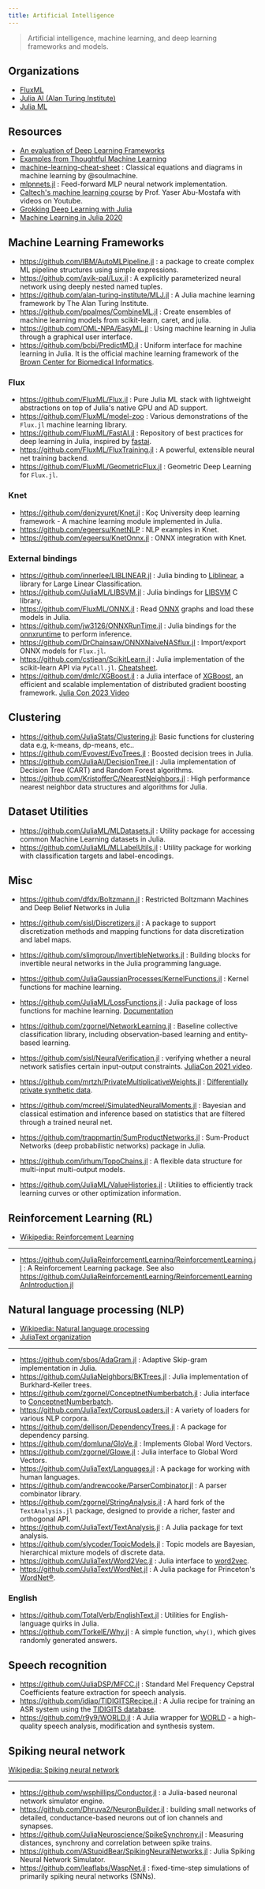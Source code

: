 ```yaml
---
title: Artificial Intelligence
---
```


> Artificial intelligence, machine learning, and deep learning frameworks and models.

## Organizations

- [FluxML](https://fluxml.ai/)
- [Julia AI (Alan Turing Institute)](https://github.com/JuliaAI)
- [Julia ML](https://juliaml.github.io)

## Resources

- [An evaluation of Deep Learning Frameworks](https://github.com/zer0n/deepframeworks)
- [Examples from Thoughtful Machine Learning](https://github.com/thoughtfulml/examples)
- [machine-learning-cheat-sheet](https://github.com/soulmachine/machine-learning-cheat-sheet) : Classical equations and diagrams in machine learning by @soulmachine.
- [mlpnnets.jl](https://github.com/tautologico/learning/blob/master/nnets/mlp/julia/mlpnnets.jl) : Feed-forward MLP neural network implementation.
- [Caltech's machine learning course](https://home.work.caltech.edu/telecourse.html) by Prof. Yaser Abu-Mostafa with videos on Youtube.
- [Grokking Deep Learning with Julia](https://github.com/deepaksuresh/Grokking-Deep-Learning-with-Julia)
- [Machine Learning in Julia 2020](https://github.com/ablaom/MachineLearningInJulia2020)

## Machine Learning Frameworks

- https://github.com/IBM/AutoMLPipeline.jl : a package to create complex ML pipeline structures using simple expressions.
- https://github.com/avik-pal/Lux.jl : A explicitly parameterized neural network using deeply nested named tuples.
- https://github.com/alan-turing-institute/MLJ.jl : A Julia machine learning framework by The Alan Turing Institute.
- https://github.com/ppalmes/CombineML.jl : Create ensembles of machine learning models from scikit-learn, caret, and julia.
- https://github.com/OML-NPA/EasyML.jl : Using machine learning in Julia through a graphical user interface.
- https://github.com/bcbi/PredictMD.jl : Uniform interface for machine learning in Julia. It is the official machine learning framework of the [Brown Center for Biomedical Informatics](https://github.com/bcbi).

### Flux

- https://github.com/FluxML/Flux.jl : Pure Julia ML stack with lightweight abstractions on top of Julia's native GPU and AD support.
- https://github.com/FluxML/model-zoo : Various demonstrations of the `Flux.jl` machine learning library.
- https://github.com/FluxML/FastAI.jl : Repository of best practices for deep learning in Julia, inspired by [fastai](http://docs.fast.ai/).
- https://github.com/FluxML/FluxTraining.jl : A powerful, extensible neural net training backend.
- https://github.com/FluxML/GeometricFlux.jl : Geometric Deep Learning for `Flux.jl`.

### Knet

- https://github.com/denizyuret/Knet.jl : Koç University deep learning framework - A machine learning module implemented in Julia.
- https://github.com/egeersu/KnetNLP : NLP examples in Knet.
- https://github.com/egeersu/KnetOnnx.jl : ONNX integration with Knet.

### External bindings

- https://github.com/innerlee/LIBLINEAR.jl : Julia binding to [Liblinear](https://github.com/cjlin1/liblinear), a library for Large Linear Classification.
- https://github.com/JuliaML/LIBSVM.jl : Julia bindings for [LIBSVM](https://github.com/cjlin1/libsvm) C library.
- https://github.com/FluxML/ONNX.jl : Read [ONNX](https://onnx.ai/) graphs and load these models in Julia.
- https://github.com/jw3126/ONNXRunTime.jl : Julia bindings for the [onnxruntime](https://github.com/microsoft/onnxruntime) to perform inference.
- https://github.com/DrChainsaw/ONNXNaiveNASflux.jl : Import/export ONNX models for `Flux.jl`.
- https://github.com/cstjean/ScikitLearn.jl : Julia implementation of the scikit-learn API via `PyCall.jl`. [Cheatsheet](https://scikit-learn.org/stable/tutorial/machine_learning_map/).
- https://github.com/dmlc/XGBoost.jl : a Julia interface of [XGBoost](https://github.com/dmlc/xgboost), an efficient and scalable implementation of distributed gradient boosting framework. [Julia Con 2023 Video](https://www.youtube.com/watch?v=d5v4ELN3NSc)

## Clustering

- https://github.com/JuliaStats/Clustering.jl: Basic functions for clustering data e.g, k-means, dp-means, etc..
- https://github.com/Evovest/EvoTrees.jl : Boosted decision trees in Julia.
- https://github.com/JuliaAI/DecisionTree.jl : Julia implementation of Decision Tree (CART) and Random Forest algorithms.
- https://github.com/KristofferC/NearestNeighbors.jl : High performance nearest neighbor data structures and algorithms for Julia.

## Dataset Utilities

- https://github.com/JuliaML/MLDatasets.jl : Utility package for accessing common Machine Learning datasets in Julia.
- https://github.com/JuliaML/MLLabelUtils.jl : Utility package for working with classification targets and label-encodings.

## Misc

- https://github.com/dfdx/Boltzmann.jl : Restricted Boltzmann Machines and Deep Belief Networks in Julia
- https://github.com/sisl/Discretizers.jl : A package to support discretization methods and mapping functions for data discretization and label maps.
- https://github.com/slimgroup/InvertibleNetworks.jl : Building blocks for invertible neural networks in the Julia programming language.
- https://github.com/JuliaGaussianProcesses/KernelFunctions.jl : Kernel functions for machine learning.
- https://github.com/JuliaML/LossFunctions.jl : Julia package of loss functions for machine learning. [Documentation](https://juliaml.github.io/LossFunctions.jl/stable)
- https://github.com/zgornel/NetworkLearning.jl : Baseline collective classification library, including observation-based learning and entity-based learning.
- https://github.com/sisl/NeuralVerification.jl : verifying whether a neural network satisfies certain input-output constraints. [JuliaCon 2021 video](https://youtu.be/jyC2fVmHcF8).

- https://github.com/mrtzh/PrivateMultiplicativeWeights.jl : [Differentially private synthetic data](https://www.nist.gov/blogs/cybersecurity-insights/differentially-private-synthetic-data).
- https://github.com/mcreel/SimulatedNeuralMoments.jl : Bayesian and classical estimation and inference based on statistics that are filtered through a trained neural net.
- https://github.com/trappmartin/SumProductNetworks.jl : Sum-Product Networks (deep probabilistic networks) package in Julia.
- https://github.com/irhum/TopoChains.jl : A flexible data structure for multi-input multi-output models.
- https://github.com/JuliaML/ValueHistories.jl : Utilities to efficiently track learning curves or other optimization information.

## Reinforcement Learning (RL)

- [Wikipedia: Reinforcement Learning](https://en.wikipedia.org/wiki/Reinforcement_learning)

---

- https://github.com/JuliaReinforcementLearning/ReinforcementLearning.jl : A Reinforcement Learning package. See also https://github.com/JuliaReinforcementLearning/ReinforcementLearningAnIntroduction.jl

## Natural language processing (NLP)

- [Wikipedia: Natural language processing](https://en.wikipedia.org/wiki/Natural_language_processing)
- [JuliaText organization](https://github.com/JuliaText)

---

- https://github.com/sbos/AdaGram.jl : Adaptive Skip-gram implementation in Julia.
- https://github.com/JuliaNeighbors/BKTrees.jl : Julia implementation of Burkhard-Keller trees.
- https://github.com/zgornel/ConceptnetNumberbatch.jl : Julia interface to [ConceptnetNumberbatch](https://github.com/commonsense/conceptnet-numberbatch).
- https://github.com/JuliaText/CorpusLoaders.jl : A variety of loaders for various NLP corpora.
- https://github.com/dellison/DependencyTrees.jl : A package for dependency parsing.
- https://github.com/domluna/GloVe.jl : Implements Global Word Vectors.
- https://github.com/zgornel/Glowe.jl : Julia interface to Global Word Vectors.
- https://github.com/JuliaText/Languages.jl : A package for working with human languages.
- https://github.com/andrewcooke/ParserCombinator.jl : A parser combinator library.
- https://github.com/zgornel/StringAnalysis.jl : A hard fork of the `TextAnalysis.jl` package, designed to provide a richer, faster and orthogonal API.
- https://github.com/JuliaText/TextAnalysis.jl : A Julia package for text analysis.
- https://github.com/slycoder/TopicModels.jl : Topic models are Bayesian, hierarchical mixture models of discrete data.
- https://github.com/JuliaText/Word2Vec.jl : Julia interface to [word2vec](https://code.google.com/archive/p/word2vec/).
- https://github.com/JuliaText/WordNet.jl : A Julia package for Princeton's [WordNet®](https://wordnet.princeton.edu/).

### English

- https://github.com/TotalVerb/EnglishText.jl : Utilities for English-language quirks in Julia.
- https://github.com/TorkelE/Why.jl : A simple function, `why()`, which gives randomly generated answers.

## Speech recognition

- https://github.com/JuliaDSP/MFCC.jl : Standard Mel Frequency Cepstral Coefficients feature extraction for speech analysis.
- https://github.com/idiap/TIDIGITSRecipe.jl : A Julia recipe for training an ASR system using the [TIDIGITS database](https://catalog.ldc.upenn.edu/LDC93S10).
- https://github.com/r9y9/WORLD.jl : A Julia wrapper for [WORLD](https://github.com/mmorise/World) - a high-quality speech analysis, modification and synthesis system.

## Spiking neural network

[Wikipedia: Spiking neural network](https://en.wikipedia.org/wiki/Spiking_neural_network)

---

- https://github.com/wsphillips/Conductor.jl : a Julia-based neuronal network simulator engine.
- https://github.com/Dhruva2/NeuronBuilder.jl : building small networks of detailed, conductance-based neurons out of ion channels and synapses.
- https://github.com/JuliaNeuroscience/SpikeSynchrony.jl : Measuring distances, synchrony and correlation between spike trains.
- https://github.com/AStupidBear/SpikingNeuralNetworks.jl : Julia Spiking Neural Network Simulator.
- https://github.com/leaflabs/WaspNet.jl : fixed-time-step simulations of primarily spiking neural networks (SNNs).
